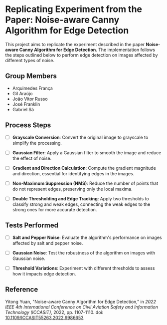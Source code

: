 # Replicating Experiment from the Paper: Noise-aware Canny Algorithm for Edge Detection

This project aims to replicate the experiment described in the paper **Noise-aware Canny Algorithm for Edge Detection**. The implementation follows the steps outlined below to perform edge detection on images affected by different types of noise.

## Group Members

- Arquimedes França
- Gil Araújo
- João Vitor Russo
- José Franklin
- Gabriel Sá

## Process Steps

- [ ] **Grayscale Conversion**: Convert the original image to grayscale to simplify the processing.
  
- [ ] **Gaussian Filter**: Apply a Gaussian filter to smooth the image and reduce the effect of noise.
  
- [ ] **Gradient and Direction Calculation**: Compute the gradient magnitude and direction, essential for identifying edges in the images.
  
- [ ] **Non-Maximum Suppression (NMS)**: Reduce the number of points that do not represent edges, preserving only the local maxima.
  
- [ ] **Double Thresholding and Edge Tracking**: Apply two thresholds to classify strong and weak edges, connecting the weak edges to the strong ones for more accurate detection.

## Tests Performed

- [ ] **Salt and Pepper Noise**: Evaluate the algorithm's performance on images affected by salt and pepper noise.
  
- [ ] **Gaussian Noise**: Test the robustness of the algorithm on images with Gaussian noise.
  
- [ ] **Threshold Variations**: Experiment with different thresholds to assess how it impacts edge detection.

## Reference

Yitong Yuan, "Noise-aware Canny Algorithm for Edge Detection," in *2022 IEEE 4th International Conference on Civil Aviation Safety and Information Technology (ICCASIT)*, 2022, pp. 1107-1110. doi: [10.1109/ICCASIT55263.2022.9986653](https://doi.org/10.1109/ICCASIT55263.2022.9986653)

